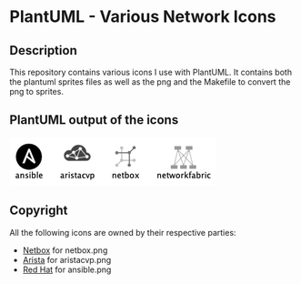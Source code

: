 # PlantUML - Various Network Icons



## Description

This repository contains various icons I use with PlantUML. It contains both the plantuml sprites files as well as the png and the Makefile to convert the png to sprites.



## PlantUML output of the icons

![listing](listing/listing.png)


## Copyright

All the following icons are owned by their respective parties:

* [Netbox](https://github.com/netbox-community) for netbox.png
* [Arista](https://www.arista.com/) for aristacvp.png
* [Red Hat](https://www.redhat.com/en/technologies/management/ansible) for ansible.png